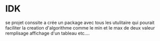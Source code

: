# IDK
se projet conssite a crée un package avec tous les utulitaire qui pourait faciliter la creation d'algorithme comme 
le min et le max de deux valeur remplisage affichage d'un tableau etc....
